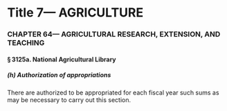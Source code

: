 
# Title 7— AGRICULTURE
### CHAPTER 64— AGRICULTURAL RESEARCH, EXTENSION, AND TEACHING
#### § 3125a. National Agricultural Library
##### (h) Authorization of appropriations

There are authorized to be appropriated for each fiscal year such sums as may be necessary to carry out this section.
